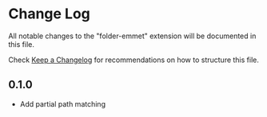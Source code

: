# Change Log

All notable changes to the "folder-emmet" extension will be documented in this file.

Check [Keep a Changelog](http://keepachangelog.com/) for recommendations on how to structure this file.

## 0.1.0

- Add partial path matching
